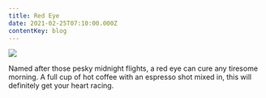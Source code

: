 ```yaml
---
title: Red Eye
date: 2021-02-25T07:10:00.000Z
contentKey: blog
---
```

![](/img/red-eye.jpg)

Named after those pesky midnight flights, a red eye can cure any tiresome morning. A full cup of hot coffee with an espresso shot mixed in, this will definitely get your heart racing.